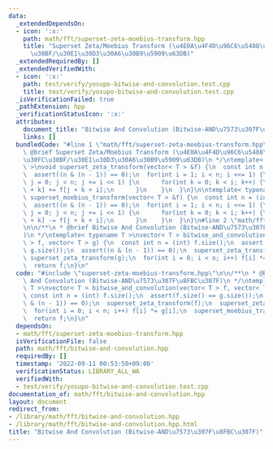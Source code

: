 ```yaml
---
data:
  _extendedDependsOn:
  - icon: ':x:'
    path: math/fft/superset-zeta-moebius-transform.hpp
    title: "Superset Zeta/Moebius Transform (\u4E0A\u4F4D\u96C6\u5408\u306E\u30BC\u30FC\
      \u30BF/\u30E1\u30D3\u30A6\u30B9\u5909\u63DB)"
  _extendedRequiredBy: []
  _extendedVerifiedWith:
  - icon: ':x:'
    path: test/verify/yosupo-bitwise-and-convolution.test.cpp
    title: test/verify/yosupo-bitwise-and-convolution.test.cpp
  _isVerificationFailed: true
  _pathExtension: hpp
  _verificationStatusIcon: ':x:'
  attributes:
    document_title: "Bitwise And Convolution (Bitwise-AND\u7573\u307F\u8FBC\u307F)"
    links: []
  bundledCode: "#line 1 \"math/fft/superset-zeta-moebius-transform.hpp\"\n/**\n *\
    \ @brief Superset Zeta/Moebius Transform (\u4E0A\u4F4D\u96C6\u5408\u306E\u30BC\
    \u30FC\u30BF/\u30E1\u30D3\u30A6\u30B9\u5909\u63DB)\n */\ntemplate< typename T\
    \ >\nvoid superset_zeta_transform(vector< T > &f) {\n  const int n = (int) f.size();\n\
    \  assert((n & (n - 1)) == 0);\n  for(int i = 1; i < n; i <<= 1) {\n    for(int\
    \ j = 0; j < n; j += i << 1) {\n      for(int k = 0; k < i; k++) {\n        f[j\
    \ + k] += f[j + k + i];\n      }\n    }\n  }\n}\n\ntemplate< typename T >\nvoid\
    \ superset_moebius_transform(vector< T > &f) {\n  const int n = (int) f.size();\n\
    \  assert((n & (n - 1)) == 0);\n  for(int i = 1; i < n; i <<= 1) {\n    for(int\
    \ j = 0; j < n; j += i << 1) {\n      for(int k = 0; k < i; k++) {\n        f[j\
    \ + k] -= f[j + k + i];\n      }\n    }\n  }\n}\n#line 2 \"math/fft/bitwise-and-convolution.hpp\"\
    \n\n/**\n * @brief Bitwise And Convolution (Bitwise-AND\u7573\u307F\u8FBC\u307F\
    )\n */\ntemplate< typename T >\nvector< T > bitwise_and_convolution(vector< T\
    \ > f, vector< T > g) {\n  const int n = (int) f.size();\n  assert(f.size() ==\
    \ g.size());\n  assert((n & (n - 1)) == 0);\n  superset_zeta_transform(f);\n \
    \ superset_zeta_transform(g);\n  for(int i = 0; i < n; i++) f[i] *= g[i];\n  superset_moebius_transform(f);\n\
    \  return f;\n}\n"
  code: "#include \"superset-zeta-moebius-transform.hpp\"\n\n/**\n * @brief Bitwise\
    \ And Convolution (Bitwise-AND\u7573\u307F\u8FBC\u307F)\n */\ntemplate< typename\
    \ T >\nvector< T > bitwise_and_convolution(vector< T > f, vector< T > g) {\n \
    \ const int n = (int) f.size();\n  assert(f.size() == g.size());\n  assert((n\
    \ & (n - 1)) == 0);\n  superset_zeta_transform(f);\n  superset_zeta_transform(g);\n\
    \  for(int i = 0; i < n; i++) f[i] *= g[i];\n  superset_moebius_transform(f);\n\
    \  return f;\n}\n"
  dependsOn:
  - math/fft/superset-zeta-moebius-transform.hpp
  isVerificationFile: false
  path: math/fft/bitwise-and-convolution.hpp
  requiredBy: []
  timestamp: '2022-09-11 00:53:50+09:00'
  verificationStatus: LIBRARY_ALL_WA
  verifiedWith:
  - test/verify/yosupo-bitwise-and-convolution.test.cpp
documentation_of: math/fft/bitwise-and-convolution.hpp
layout: document
redirect_from:
- /library/math/fft/bitwise-and-convolution.hpp
- /library/math/fft/bitwise-and-convolution.hpp.html
title: "Bitwise And Convolution (Bitwise-AND\u7573\u307F\u8FBC\u307F)"
---
```

